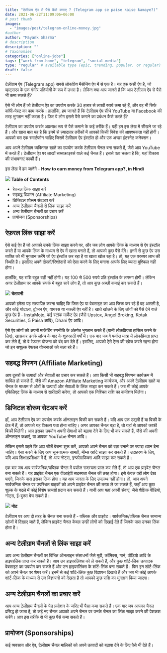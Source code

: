 ```yaml
---
title: "टेलीग्राम ऐप से पैसे कैसे कमाए ? (Telegram app se paise kaise kamaye?)"
date: 2021-06-22T11:09:06+06:00
# post thumb
images:
  - "images/post/telegram-online-money.jpg"
#author
author: "Mayank Sharma"
# description
description: ""
# Taxonomies
categories: ["online-jobs"]
tags: ["work-from-home", "telegram", "social-media"]
type: "regular" # available type (epic, trending, popular, or regular)
draft: false
---
```


टेलीग्राम ऐप (Telegram app) सबसे लोकप्रिय मैसेजिंग ऐप में से एक है। यह एक रूसी ऐप है, जो व्हाट्सएप के एक गंभीर प्रतियोगी के रूप में उभरा है। लेकिन क्या आप जानते हैं कि आप टेलीग्राम ऐप से पैसे भी कमा सकते हैं?

ऐसे भी लोग हैं जो टेलीग्राम ऐप का उपयोग करके 30 हजार से लाखों रुपये कमा रहे हैं, और वह भी सिर्फ कॉपी-पेस्ट का काम करके। हालाँकि, हम जानते हैं कि टेलीग्राम ऐप सीधे YouTube या Facebook की तरह भुगतान नहीं करता है। फिर ये लोग इससे पैसे कमाने का प्रबंधन कैसे करते हैं?

टेलीग्राम का उपयोग करके अप्रत्यक्ष रूप से पैसे कमाने के कई तरीके हैं। यही हम इस लेख में सीखने जा रहे हैं। और खास बात यह है कि इनमें से ज़्यादातर तरीकों में आपको किसी निवेश की आवश्यकता नहीं होगी। आपको बस एक स्मार्टफोन चाहिए जिसमें टेलीग्राम ऐप इंस्टॉल हो और एक अच्छा इंटरनेट कनेक्शन।

आप अपने टेलीग्राम व्यक्तिगत खाते का उपयोग करके टेलीग्राम चैनल बना सकते हैं, जैसे आप YouTube में करते हैं। टेलीग्राम ऐप पर लाखों सब्सक्राइबर्स वाले कई चैनल हैं। इससे पता चलता है कि, यहां विकास की संभावनाएं काफी हैं।

इस लेख में हम जानेंगे - <strong>How to earn money from Telegram app?, in Hindi</strong>

<div class="toc-mak">
<img src="../../../images/pencil.png">
<b>Table of Contents</b>
<ul>
<li>रेफ़रल लिंक साझा करें</li>
<li>सहबद्ध विपणन (Affiliate Marketing)</li>
<li>डिजिटल शोरूम सेटअप करें</li>
<li>अन्य टेलीग्राम चैनलों से लिंक साझा करें</li>
<li>अन्य टेलीग्राम चैनलों का प्रचार करें</li>
<li>प्रायोजन (Sponsorships)</li>
</ul>
</div>

## रेफ़रल लिंक साझा करें

ऐसे कई ऐप हैं जो आपको उनके लिंक साझा करने पर, और जब लोग आपके लिंक के माध्यम से ऐप इंस्टॉल करते हैं या आपके लिंक के माध्यम से ऐप में खाता बनाते हैं, तो आपको कुछ पैसे देंगे। इनमें से कुछ ऐप उस व्यक्ति को भी भुगतान करेंगे जो ऐप इंस्टॉल कर रहा है या खाता खोल रहा है। तो, यह एक परस्पर लाभ की स्थिति है। इसलिए अपने दोस्तों/रिश्तेदारों को ऐसा करने के लिए मनाना आपके लिए ज्यादा मुश्किल नहीं होगा।

हालाँकि, यह राशि बहुत बड़ी नहीं होगी। यह 100 से 500 रुपये प्रति इंस्टॉल के लगभग होगी। लेकिन अगर टेलीग्राम पर आपके संपर्क में बहुत सारे लोग हैं, तो आप कुछ अच्छी कमाई कर सकते हैं।

<div class="danger-mak">
  <img src="../../../images/warning.png">
  <b>चेतावनी</b><br>

आपको हमेशा यह सत्यापित करना चाहिए कि जिस ऐप या वेबसाइट का आप जिक्र कर रहे हैं वह असली है, और कोई घोटाला, ट्रोजन ऐप, वायरस या नकली ऐप नहीं है। खाते खोलने के लिए लोगों को पैसे देने वाले कुछ ऐप हैं - InstaMojo, कई स्टॉक मार्केट ऐप (जैसे Upstox, Angel Broking, Kotak Securities, 5 Paisa आदि), Dhani ऐप आदि। 

ऐसे ऐप लोगों को अपनी मार्केटिंग रणनीति के अंतर्गत भुगतान करते हैं (यानी लोकप्रियता हासिल करने के लिए), खासकर उनके लॉन्च के बाद के शुरुआती वर्षों में। एक बार जब वे पर्याप्त मात्रा में लोकप्रियता प्राप्त कर लेते हैं, तो वे रेफरल योजना को बंद कर देते हैं। इसलिए, आपको ऐसे ऐप्स की खोज करते रहना होगा जो इन सशुल्क रेफरल योजनाओं को चला रहे हैं।
</div>
 
## सहबद्ध विपणन (Affiliate Marketing)

आप दूसरों के उत्पादों और सेवाओं का प्रचार कर सकते हैं। आप किसी भी सहबद्ध विपणन कार्यक्रम में शामिल हो सकते हैं, जैसे की Amazon Affiliate Marketing कार्यक्रम, और अपने टेलीग्राम खाते या चैनल के माध्यम से औरों के उत्पादों और सेवाओं के लिंक साझा कर सकते हैं। जब भी कोई आपके एफिलिएट लिंक के माध्यम से खरीदारी करेगा, तो आपको एक निश्चित राशि का कमीशन मिलेगा।

## डिजिटल शोरूम सेटअप करें

हाँ, आप टेलीग्राम ऐप का उपयोग करके ऑनलाइन बिक्री कर सकते हैं। यदि आप एक उद्यमी हैं या बिक्री के क्षेत्र में हैं, तो आपको यह विकल्प पता होना चाहिए। अगर आपका चैनल बड़ा है, तो यहां से आपको काफी बिक्री मिलेगी। आप इसका उपयोग अपनी सेवाओं को बढ़ावा देने के लिए भी कर सकते हैं, जैसे की अपनी ऑनलाइन कक्षाएं, या आपका YouTube चैनल आदि।

लेकिन इससे पहले कि आप चीजें बेचना शुरू करें, आपको अपने चैनल को बड़ा बनाने पर ज्यादा ध्यान देना चाहिए। ऐसा करने के लिए आप सूचनात्मक सामग्री, मीम्स आदि साझा कर सकते हैं। उदाहरण के लिए, यदि आप शिक्षा/प्रशिक्षण में हैं, तो आप नोट्स, इन्फोग्राफिक्स आदि साझा कर सकते हैं।

एक बार जब आप सार्वजनिक/पब्लिक चैनल में पर्याप्त सदस्यता प्राप्त कर लेते हैं, तो आप एक प्राइवेट चैनल बना सकते हैं। यह प्राइवेट चैनल एक वीआईपी सदस्यता चैनल की तरह होगा। इसे केवल वही लोग देख पाएंगे, जिनके पास इसका लिंक होगा। यह आम जनता के लिए उपलब्ध नहीं होगा। तो, आप अपने सार्वजनिक चैनल पर उपस्थित ग्राहकों को अपने प्राइवेट चैनल की तरफ ले जा सकते हैं, जहाँ आप कुछ शुल्क के बदले में कोई विशेष सामग्री प्रदान कर सकते हैं। यानी आप यहां अपनी सेवाएं, जैसे शैक्षिक वीडियो, नोट्स, ई-बुक्स बेच सकते हैं।

<div class="toc-mak">
  <img src="../../../images/pencil.png">
  <b>नोट</b><br>

टेलीग्राम पर आप दो तरह के चैनल बना सकते हैं - पब्लिक और प्राइवेट। सार्वजनिक/पब्लिक चैनल सामान्य खोजों में दिखाए जाते हैं, लेकिन प्राइवेट चैनल केवल उन्हीं लोगों को दिखाई देते हैं जिनके पास उनका लिंक होता है।
</div>

## अन्य टेलीग्राम चैनलों से लिंक साझा करें

आप अन्य टेलीग्राम चैनलों पर विभिन्न ऑनलाइन संसाधनों जैसे मूवी, कॉमिक्स, गाने, वीडियो आदि के हाइपरलिंक प्राप्त कर सकते हैं। आप उन हाइपरलिंक्स को ले सकते हैं, और कुछ शॉर्ट-लिंक उत्पादक वेबसाइट का उपयोग कर सकते हैं और उन हाइपरलिंक्स के शॉर्ट-लिंक बना सकते हैं। फिर इन शॉर्ट-लिंक को अपने चैनल पर शेयर करें। इनमें से कई शॉर्ट-लिंक कुछ विज्ञापन दिखाते हैं और जब भी कोई आपके शॉर्ट-लिंक के माध्यम से उन विज्ञापनों को देखता है तो आपको कुछ राशि का भुगतान किया जाएगा।

## अन्य टेलीग्राम चैनलों का प्रचार करें

आप अन्य टेलीग्राम चैनलों के पेड प्रमोशन के जरिए भी पैसा कमा सकते हैं। एक बार जब आपका चैनल प्रसिद्ध हो जाता है, तो कई नए चैनल आपको अपने चैनल पर उनके चैनल का लिंक साझा करने की पेशकश करेंगे। आप इस तरीके से भी कुछ पैसे कमा सकते हैं।

## प्रायोजन (Sponsorships)

कई व्यवसाय और ऐप, टेलीग्राम चैनल मालिकों को अपने उत्पादों को बढ़ावा देने के लिए पैसे भी देते हैं।

